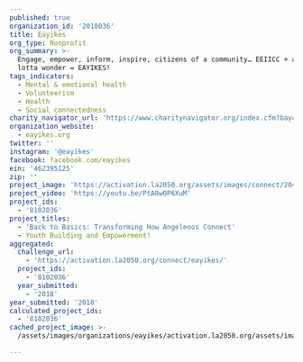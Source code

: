 ```yaml
---
published: true
organization_id: '2018036'
title: Eayikes
org_type: Nonprofit
org_summary: >-
  Engage, empower, inform, inspire, citizens of a community… EEIICC + a whole
  lotta wonder = EAYIKES!
tags_indicators:
  - Mental & emotional health
  - Volunteerism
  - Health
  - Social connectedness
charity_navigator_url: 'https://www.charitynavigator.org/index.cfm?bay=search.profile&ein=462395125'
organization_website:
  - eayikes.org
twitter: ''
instagram: '@eayikes'
facebook: facebook.com/eayikes
ein: '462395125'
zip: ''
project_image: 'https://activation.la2050.org/assets/images/connect/2048-wide/eayikes.jpg'
project_video: 'https://youtu.be/PtA8wOP6XuM'
project_ids:
  - '8102036'
project_titles:
  - 'Back to Basics: Transforming How Angelenos Connect'
  - Youth Building and Empowerment!
aggregated:
  challenge_url:
    - 'https://activation.la2050.org/connect/eayikes/'
  project_ids:
    - '8102036'
  year_submitted:
    - '2018'
year_submitted: '2018'
calculated_project_ids:
  - '8102036'
cached_project_image: >-
  /assets/images/organizations/eayikes/activation.la2050.org/assets/images/connect/2048-wide/eayikes.jpg

---
```

